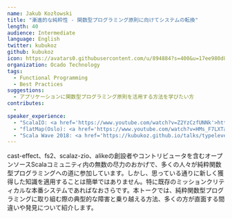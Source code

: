 ```yaml
---
name: Jakub Kozłowski
title: "漸進的な純粋性 - 関数型プログラミング原則に向けてシステムの転換"
length: 40
audience: Intermediate
language: English
twitter: kubukoz
github: kubukoz
icon: https://avatars0.githubusercontent.com/u/894884?s=400&u=17ee980d8a080b1bc60c01cbf233fbecf4963e49&v=4
organization: Ocado Technology
tags:
  - Functional Programming
  - Best Practices
suggestions:
  - アプリケーションに関数型プログラミング原則を活用する方法を学びたい方
contributes:
  - 
speaker_experience:
  - "ScalaIO: <a href='https://www.youtube.com/watch?v=Z2YzCzfUNNk'>https://www.youtube.com/watch?v=Z2YzCzfUNNk</a>"
  - "flatMap(Oslo): <a href='https://www.youtube.com/watch?v=HMs_F7LXTak'>https://www.youtube.com/watch?v=HMs_F7LXTak</a>"
  - "Scala Wave 2018: <a href='https://kubukoz.github.io/talks/typelevel-alchemist/slides'>https://kubukoz.github.io/talks/typelevel-alchemist/slides</a>"
---
```

cast-effect、fs2、scalaz-zio、alikeの創設者やコントリビュータを含むオープンソースScalaコミュニティ内の無数の尽力のおかげで、多くの人々が純粋関数型プログラミングへの道に参加しています。しかし、思っている通りに新しく獲得した知識を適用することは簡単ではありません。特に既存のミッションクリティカルな本番システムであればなおさらです。本トークでは、純粋関数型プログラミングに取り組む際の典型的な障害と乗り越える方法、多くの方が直面する間違いや発見について紹介します。
